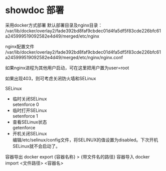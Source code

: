 # showdoc 部署
采用docker方式部署
默认部署目录及nginx目录：
/var/lib/docker/overlay2/fade392bd8faf9cbdec01d4fa5df5f83cde226bfc61a245999519092582e4d49/merged/etc/nginx

nginx配置文件
/var/lib/docker/overlay2/fade392bd8faf9cbdec01d4fa5df5f83cde226bfc61a245999519092582e4d49/merged/etc/nginx/nginx.conf

如果nginx进程为其他用户启动，可在这里把用户置为user=root

如果出现403，则可考虑关闭防火墙和SELinux

SELinux
- 临时关闭SELinux <br>
setenforce 0
- 临时打开SELinux <br>
setenforce 1
- 查看SELinux状态 <br>
getenforce
- 开机关闭SELinux <br>
编辑/etc/selinux/config文件，将SELINUX的值设置为disabled。下次开机SELinux就不会启动了。

容器导出
docker export {容器名称} > {带文件名的路径}
容器导入
docker import <文件路径>  <容器名>
